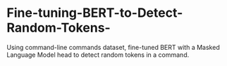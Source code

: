 # Fine-tuning-BERT-to-Detect-Random-Tokens-


Using command-line commands dataset, fine-tuned BERT with a Masked Language Model head to detect random tokens in a command. 
